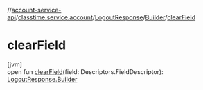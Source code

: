 //[account-service-api](../../../../index.md)/[classtime.service.account](../../index.md)/[LogoutResponse](../index.md)/[Builder](index.md)/[clearField](clear-field.md)

# clearField

[jvm]\
open fun [clearField](clear-field.md)(field: Descriptors.FieldDescriptor): [LogoutResponse.Builder](index.md)
